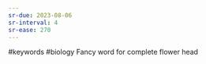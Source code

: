 ```yaml
---
sr-due: 2023-08-06
sr-interval: 4
sr-ease: 270
---
```


#keywords #biology 
Fancy word for complete flower head